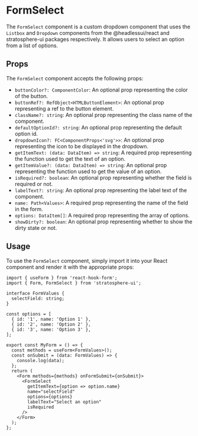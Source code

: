 # FormSelect

The `FormSelect` component is a custom dropdown component that uses the `Listbox` and `Dropdown` components from the @headlessui/react and stratosphere-ui packages respectively. It allows users to select an option from a list of options.

## Props

The `FormSelect` component accepts the following props:

- `buttonColor?: ComponentColor`: An optional prop representing the color of the button.
- `buttonRef?: RefObject<HTMLButtonElement>`: An optional prop representing a ref to the button element.
- `className?: string`: An optional prop representing the class name of the component.
- `defaultOptionId?: string`: An optional prop representing the default option id.
- `dropdownIcon?: FC<ComponentProps<'svg'>>`: An optional prop representing the icon to be displayed in the dropdown.
- `getItemText: (data: DataItem) => string`: A required prop representing the function used to get the text of an option.
- `getItemValue?: (data: DataItem) => string`: An optional prop representing the function used to get the value of an option.
- `isRequired?: boolean`: An optional prop representing whether the field is required or not.
- `labelText?: string`: An optional prop representing the label text of the component.
- `name: Path<Values>`: A required prop representing the name of the field in the form.
- `options: DataItem[]`: A required prop representing the array of options.
- `showDirty?: boolean`: An optional prop representing whether to show the dirty state or not.

## Usage

To use the `FormSelect` component, simply import it into your React component and render it with the appropriate props:

```tsx
import { useForm } from 'react-hook-form';
import { Form, FormSelect } from 'stratosphere-ui';

interface FormValues {
  selectField: string;
}

const options = [
  { id: '1', name: 'Option 1' },
  { id: '2', name: 'Option 2' },
  { id: '3', name: 'Option 3' },
];

export const MyForm = () => {
  const methods = useForm<FormValues>();
  const onSubmit = (data: FormValues) => {
    console.log(data);
  };
  return (
    <Form methods={methods} onFormSubmit={onSubmit}>
      <FormSelect
        getItemText={option => option.name}
        name="selectField"
        options={options}
        labelText="Select an option"
        isRequired
      />
    </Form>
  );
};
```
